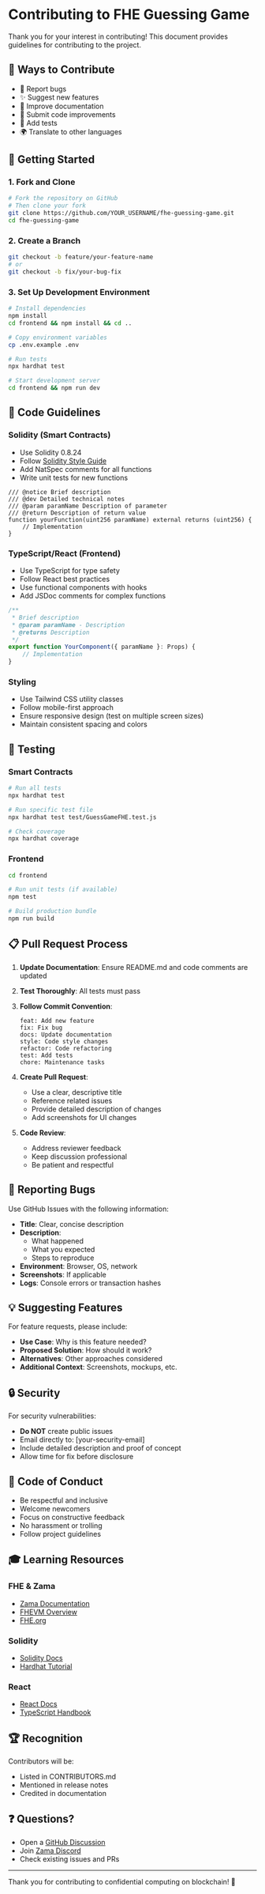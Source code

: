 # Contributing to FHE Guessing Game

Thank you for your interest in contributing! This document provides guidelines for contributing to the project.

## 🌟 Ways to Contribute

- 🐛 Report bugs
- ✨ Suggest new features
- 📖 Improve documentation
- 🔧 Submit code improvements
- 🧪 Add tests
- 🌍 Translate to other languages

## 🚀 Getting Started

### 1. Fork and Clone

```bash
# Fork the repository on GitHub
# Then clone your fork
git clone https://github.com/YOUR_USERNAME/fhe-guessing-game.git
cd fhe-guessing-game
```

### 2. Create a Branch

```bash
git checkout -b feature/your-feature-name
# or
git checkout -b fix/your-bug-fix
```

### 3. Set Up Development Environment

```bash
# Install dependencies
npm install
cd frontend && npm install && cd ..

# Copy environment variables
cp .env.example .env

# Run tests
npx hardhat test

# Start development server
cd frontend && npm run dev
```

## 📝 Code Guidelines

### Solidity (Smart Contracts)

- Use Solidity 0.8.24
- Follow [Solidity Style Guide](https://docs.soliditylang.org/en/latest/style-guide.html)
- Add NatSpec comments for all functions
- Write unit tests for new functions

```solidity
/// @notice Brief description
/// @dev Detailed technical notes
/// @param paramName Description of parameter
/// @return Description of return value
function yourFunction(uint256 paramName) external returns (uint256) {
    // Implementation
}
```

### TypeScript/React (Frontend)

- Use TypeScript for type safety
- Follow React best practices
- Use functional components with hooks
- Add JSDoc comments for complex functions

```typescript
/**
 * Brief description
 * @param paramName - Description
 * @returns Description
 */
export function YourComponent({ paramName }: Props) {
    // Implementation
}
```

### Styling

- Use Tailwind CSS utility classes
- Follow mobile-first approach
- Ensure responsive design (test on multiple screen sizes)
- Maintain consistent spacing and colors

## 🧪 Testing

### Smart Contracts

```bash
# Run all tests
npx hardhat test

# Run specific test file
npx hardhat test test/GuessGameFHE.test.js

# Check coverage
npx hardhat coverage
```

### Frontend

```bash
cd frontend

# Run unit tests (if available)
npm test

# Build production bundle
npm run build
```

## 📋 Pull Request Process

1. **Update Documentation**: Ensure README.md and code comments are updated
2. **Test Thoroughly**: All tests must pass
3. **Follow Commit Convention**:
   ```
   feat: Add new feature
   fix: Fix bug
   docs: Update documentation
   style: Code style changes
   refactor: Code refactoring
   test: Add tests
   chore: Maintenance tasks
   ```

4. **Create Pull Request**:
   - Use a clear, descriptive title
   - Reference related issues
   - Provide detailed description of changes
   - Add screenshots for UI changes

5. **Code Review**:
   - Address reviewer feedback
   - Keep discussion professional
   - Be patient and respectful

## 🐛 Reporting Bugs

Use GitHub Issues with the following information:

- **Title**: Clear, concise description
- **Description**: 
  - What happened
  - What you expected
  - Steps to reproduce
- **Environment**: Browser, OS, network
- **Screenshots**: If applicable
- **Logs**: Console errors or transaction hashes

## 💡 Suggesting Features

For feature requests, please include:

- **Use Case**: Why is this feature needed?
- **Proposed Solution**: How should it work?
- **Alternatives**: Other approaches considered
- **Additional Context**: Screenshots, mockups, etc.

## 🔒 Security

For security vulnerabilities:

- **Do NOT** create public issues
- Email directly to: [your-security-email]
- Include detailed description and proof of concept
- Allow time for fix before disclosure

## 📜 Code of Conduct

- Be respectful and inclusive
- Welcome newcomers
- Focus on constructive feedback
- No harassment or trolling
- Follow project guidelines

## 🎓 Learning Resources

### FHE & Zama
- [Zama Documentation](https://docs.zama.ai/)
- [FHEVM Overview](https://docs.zama.ai/fhevm)
- [FHE.org](https://fhe.org/)

### Solidity
- [Solidity Docs](https://docs.soliditylang.org/)
- [Hardhat Tutorial](https://hardhat.org/tutorial)

### React
- [React Docs](https://react.dev/)
- [TypeScript Handbook](https://www.typescriptlang.org/docs/)

## 🏆 Recognition

Contributors will be:
- Listed in CONTRIBUTORS.md
- Mentioned in release notes
- Credited in documentation

## ❓ Questions?

- Open a [GitHub Discussion](https://github.com/yourusername/fhe-guessing-game/discussions)
- Join [Zama Discord](https://discord.fhe.org)
- Check existing issues and PRs

---

Thank you for contributing to confidential computing on blockchain! 🎉














